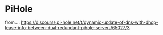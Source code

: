 # PiHole
from.... https://discourse.pi-hole.net/t/dynamic-update-of-dns-with-dhcp-lease-info-between-dual-redundant-pihole-servers/65027/3
